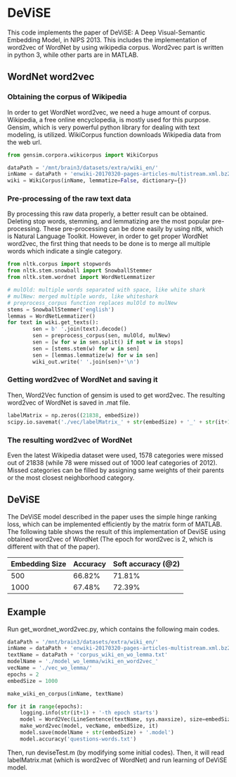 # DeViSE
This code implements the paper of DeViSE: A Deep Visual-Semantic Embedding Model, in NIPS 2013. This includes the implementation of word2vec of WordNet by using wikipedia corpus. Word2vec part is written in python 3, while other parts are in MATLAB.

## WordNet word2vec ##
### Obtaining the corpus of Wikipedia
In order to get WordNet word2vec, we need a huge amount of corpus. Wikipedia, a free online encyclopedia, is mostly used for this purpose. Gensim, which is very powerful python library for dealing with text modeling, is utilized. WikiCorpus function downloads Wikipedia data from the web url.
```python
from gensim.corpora.wikicorpus import WikiCorpus

dataPath = '/mnt/brain3/datasets/extra/wiki_en/'
inName = dataPath + 'enwiki-20170320-pages-articles-multistream.xml.bz2'
wiki = WikiCorpus(inName, lemmatize=False, dictionary={})
```
### Pre-processing of the raw text data
By processing this raw data properly, a better result can be obtained. Deleting stop words, stemming, and lemmatizing are the most popular pre-processing. These pre-processing can be done easily by using nltk, which is Natural Language Toolkit. However, in order to get proper WordNet word2vec, the first thing that needs to be done is to merge all multiple words which indicate a single category.
```python
from nltk.corpus import stopwords
from nltk.stem.snowball import SnowballStemmer
from nltk.stem.wordnet import WordNetLemmatizer

# mulOld: multiple words separated with space, like white shark
# mulNew: merged multiple words, like whiteshark
# preprocess_corpus function replaces mulOld to mulNew
stems = SnowballStemmer('english')
lemmas = WordNetLemmatizer()
for text in wiki.get_texts():
        sen = b' '.join(text).decode()
        sen = preprocess_corpus(sen, mulOld, mulNew)
        sen = [w for w in sen.split() if not w in stops]
        sen = [stems.stem(w) for w in sen]
        sen = [lemmas.lemmatize(w) for w in sen]
        wiki_out.write(' '.join(sen)+'\n')
```
### Getting word2vec of WordNet and saving it
Then, Word2Vec function of gensim is used to get word2vec. The resulting word2vec of WordNet is saved in .mat file.
```python
labelMatrix = np.zeros((21838, embedSize))
scipy.io.savemat('./vec/labelMatrix_' + str(embedSize) + '_' + str(it+1) +  '.mat', mdict={'labelMatrix': labelMatrix})
```
### The resulting word2vec of WordNet
Even the latest Wikipedia dataset were used, 1578 categories were missed out of 21838 (while 78 were missed out of 1000 leaf categories of 2012). Missed categories can be filled by assigning same weights of their parents or the most closest neighborhood category.

## DeViSE ##
The DeViSE model described in the paper uses the simple hinge ranking loss, which can be implemented efficiently by the matrix form of MATLAB. The following table shows the result of this implementation of DeviSE using obtained word2vec of WordNet (The epoch for word2vec is 2, which is different with that of the paper).

| Embedding Size  | Accuracy | Soft accuracy (@2) |
| - | - | - |
| 500  | 66.82% | 71.81% |
| 1000  | 67.48% | 72.39% |

## Example ##
Run get_wordnet_word2vec.py, which contains the following main codes.
```python
dataPath = '/mnt/brain3/datasets/extra/wiki_en/'
inName = dataPath + 'enwiki-20170320-pages-articles-multistream.xml.bz2'
textName = dataPath + 'corpus_wiki_en_wo_lemma.txt'
modelName = './model_wo_lemma/wiki_en_word2vec_'
vecName = './vec_wo_lemma/'
epochs = 2
embedSize = 1000

make_wiki_en_corpus(inName, textName)

for it in range(epochs):
    logging.info(str(it+1) + '-th epoch starts')
    model = Word2Vec(LineSentence(textName, sys.maxsize), size=embedSize, alpha=0.025, window=20, min_count=2, workers=5, iter=1);
    make_word2vec(model, vecName, embedSize, it)
    model.save(modelName + str(embedSize) + '.model')
    model.accuracy('questions-words.txt')
```

Then, run deviseTest.m (by modifying some initial codes). Then, it will read labelMatrix.mat (which is word2vec of WordNet) and run learning of DeViSE model.
